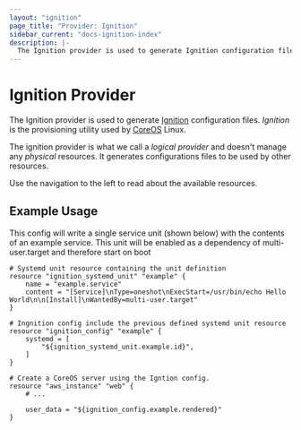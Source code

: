 ```yaml
---
layout: "ignition"
page_title: "Provider: Ignition"
sidebar_current: "docs-ignition-index"
description: |-
  The Ignition provider is used to generate Ignition configuration files used by CoreOS Linux.
---
```


# Ignition Provider

The Ignition provider is used to generate [Ignition](https://coreos.com/ignition/docs/latest/) configuration files. _Ignition_ is the provisioning utility used by [CoreOS](https://coreos.com/) Linux.

The ignition provider is what we call a _logical provider_ and doesn't manage any _physical_ resources. It generates configurations files to be used by other resources.

Use the navigation to the left to read about the available resources.

## Example Usage

This config will write a single service unit (shown below) with the contents of an example service. This unit will be enabled as a dependency of multi-user.target and therefore start on boot

```
# Systemd unit resource containing the unit definition
resource "ignition_systemd_unit" "example" {
	name = "example.service"
	content = "[Service]\nType=oneshot\nExecStart=/usr/bin/echo Hello World\n\n[Install]\nWantedBy=multi-user.target"
}

# Ingnition config include the previous defined systemd unit resource
resource "ignition_config" "example" {
	systemd = [
		"${ignition_systemd_unit.example.id}",
	]
}

# Create a CoreOS server using the Igntion config.
resource "aws_instance" "web" {
    # ...

	user_data = "${ignition_config.example.rendered}"
}
```
